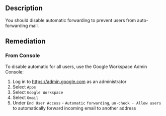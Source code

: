 ## Description

You should disable automatic forwarding to prevent users from auto-forwarding mail.

## Remediation

### From Console

To disable automatic for all users, use the Google Workspace Admin Console:

1. Log in to https://admin.google.com as an administrator
2. Select `Apps`
3. Select `Google Workspace`
4. Select `Gmail`
5. Under `End User Access` - `Automatic` `forwarding`, `un-check - Allow users` to automatically forward incoming email to another address
